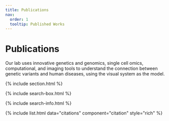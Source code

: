 ```yaml
---
title: Publications
nav:
  order: 1
  tooltip: Published Works
---
```


# <i class="fas fa-microscope"></i>Publications

Our lab uses innovative genetics and genomics, single cell omics, computational, and imaging tools to understand the connection between genetic variants and human diseases, using the visual system as the model.

{% include section.html %}

{% include search-box.html %}

{% include search-info.html %}

{% include list.html data="citations" component="citation" style="rich" %}

